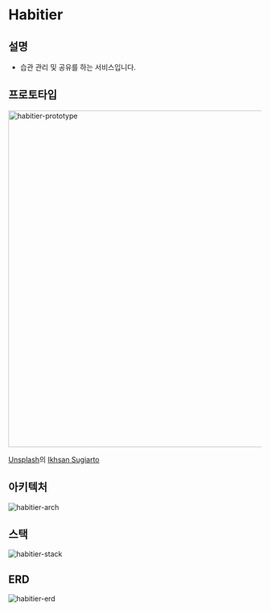 # Habitier

## 설명
- 습관 관리 및 공유를 하는 서비스입니다.

## 프로토타입
<img width="671" alt="habitier-prototype" src="https://user-images.githubusercontent.com/59021306/225210486-242a1425-8278-4896-b5ad-348ba779b3aa.png">

[Unsplash](https://unsplash.com/ko/%EC%82%AC%EC%A7%84/dpk17SKcGkc?utm_source=unsplash&utm_medium=referral&utm_content=creditCopyText)의 [Ikhsan Sugiarto](https://unsplash.com/ko/@sanengineer?utm_source=unsplash&utm_medium=referral&utm_content=creditCopyText)

## 아키텍처
![habitier-arch](https://user-images.githubusercontent.com/59021306/225211325-87a5d17c-ab2c-4a45-953a-345f3880927f.jpg)

## 스택
![habitier-stack](https://user-images.githubusercontent.com/59021306/225215856-9c3fbd4d-9a62-4234-b5bd-7f09d39d627f.jpg)

## ERD
![habitier-erd](https://user-images.githubusercontent.com/59021306/225216546-5cfa74e8-ff42-469a-9a0a-60de1747d32f.jpg)
